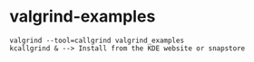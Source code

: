 # valgrind-examples
```
valgrind --tool=callgrind valgrind_examples
kcallgrind & --> Install from the KDE website or snapstore
```
